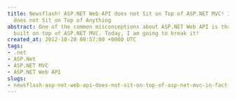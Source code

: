 ```yaml
---
title: Newsflash! ASP.NET Web API does not Sit on Top of ASP.NET MVC! In Fact, It
  does not Sit on Top of Anything
abstract: One of the common misconceptions about ASP.NET Web API is that it is being
  built on top of ASP.NET MVC. Today, I am going to break it!
created_at: 2012-10-20 08:57:00 +0000 UTC
tags:
- .net
- ASP.Net
- ASP.NET MVC
- ASP.NET Web API
slugs:
- newsflash-asp-net-web-api-does-not-sit-on-top-of-asp-net-mvc-in-fact-it-does-not-sit-on-top-of-anything
---
```


